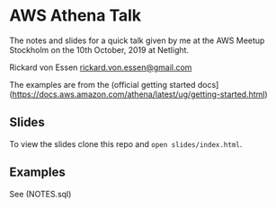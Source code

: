 # AWS Athena Talk

The notes and slides for a quick talk given by me at the AWS Meetup Stockholm on
the 10th October, 2019 at Netlight.

Rickard von Essen <rickard.von.essen@gmail.com>

The examples are from the
(official getting started docs](https://docs.aws.amazon.com/athena/latest/ug/getting-started.html)

## Slides

To view the slides clone this repo and `open slides/index.html`.

## Examples

See (NOTES.sql)
